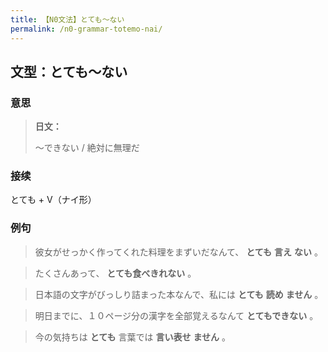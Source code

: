 ```yaml
---
title: 【N0文法】とても〜ない
permalink: /n0-grammar-totemo-nai/
---
```


## 文型：とても〜ない

### 意思

> **日文：**
> 
> 〜できない / 絶対に無理だ


### 接续

とても + V（ナイ形）

### 例句

> 彼女がせっかく作ってくれた料理をまずいだなんて、 **とても** **言え** **ない** 。

> たくさんあって、 **とても食べきれない** 。

> 日本語の文字がびっしり詰まった本なんで、私には **とても** **読め** **ません** 。

> 明日までに、１０ページ分の漢字を全部覚えるなんて **とてもできない** 。

> 今の気持ちは **とても** 言葉では **言い表せ** **ません** 。

